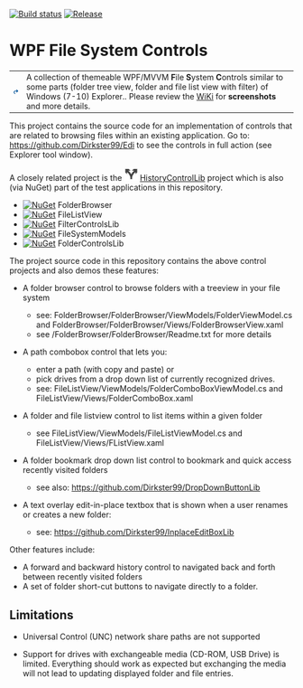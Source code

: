 [![Build status](https://ci.appveyor.com/api/projects/status/qapqvtyip5e8pis5?svg=true)](https://ci.appveyor.com/project/Dirkster99/fsc)
[![Release](https://img.shields.io/github/release/Dirkster99/fsc.svg)](https://github.com/Dirkster99/fsc/releases/latest)
# WPF File System Controls

<dl>
<table border="0" padding="0" cellspacing="0" cellpadding="0">
<tr>
<td align="left">
<img alt="FSC Logo" src="https://github.com/Dirkster99/Docu/blob/master/FS/icons/Open_32x.png?raw=true"/>
</td>
<td align="left">
A collection of themeable WPF/MVVM <b>F</b>ile <b>S</b>ystem <b>C</b>ontrols similar to some parts (folder tree view, folder and file list view with filter) of Windows (7-10) Explorer.</a>. Please review the <a href="https://github.com/Dirkster99/fsc/wiki">WiKi</a> for <b>screenshots</b> and more details.
</td>
</tr>
<table>
</dl>

This project contains the source code for an implementation of controls that are related to browsing files within an existing application. Go to: https://github.com/Dirkster99/Edi to see the controls in full action (see Explorer tool window).

A closely related project is the <img src="https://github.com/Dirkster99/Docu/blob/master/HistoryControlLib/Branch_32x.png?raw=true" width="24"/> <a href="https://github.com/Dirkster99/HistoryControlLib">HistoryControlLib</a>
project which is also (via NuGet) part of the test applications in this repository.

- [![NuGet](https://img.shields.io/nuget/dt/Dirkster.FolderBrowser.svg)](http://nuget.org/packages/Dirkster.FolderBrowser) FolderBrowser
- [![NuGet](https://img.shields.io/nuget/dt/Dirkster.FileListView.svg)](http://nuget.org/packages/Dirkster.FileListView) FileListView
- [![NuGet](https://img.shields.io/nuget/dt/Dirkster.FilterControlsLib.svg)](http://nuget.org/packages/Dirkster.FilterControlsLib) FilterControlsLib
- [![NuGet](https://img.shields.io/nuget/dt/Dirkster.FileSystemModels.svg)](http://nuget.org/packages/Dirkster.FileSystemModels) FileSystemModels
- [![NuGet](https://img.shields.io/nuget/dt/Dirkster.FolderControlsLib.svg)](http://nuget.org/packages/Dirkster.FolderControlsLib) FolderControlsLib

The project source code in this repository contains the above control projects and also demos these features:

  - A folder browser control to browse folders with a treeview in your file system
    - see: FolderBrowser/FolderBrowser/ViewModels/FolderViewModel.cs and FolderBrowser/FolderBrowser/Views/FolderBrowserView.xaml
    - see /FolderBrowser/FolderBrowser/Readme.txt for more details

  - A path combobox control that lets you:
    - enter a path (with copy and paste) or
    - pick drives from a drop down list of currently recognized drives.
    - see: FileListView/ViewModels/FolderComboBoxViewModel.cs and FileListView/Views/FolderComboBox.xaml

  - A folder and file listview control to list items within a given folder
    - see FileListView/ViewModels/FileListViewModel.cs and FileListView/Views/FListView.xaml

  - A folder bookmark drop down list control to bookmark and quick access recently visited folders
    - see also: https://github.com/Dirkster99/DropDownButtonLib

  - A text overlay edit-in-place textbox that is shown when a user renames or creates a new folder:
    - see: https://github.com/Dirkster99/InplaceEditBoxLib

Other features include:
  - A forward and backward history control to navigated back and forth between recently visited folders
  - A set of folder short-cut buttons to navigate directly to a folder.

## Limitations ##

  - Universal Control (UNC) network share paths are not supported

  - Support for drives with exchangeable media (CD-ROM, USB Drive) is limited. Everything should work as expected but exchanging the media will not lead to updating displayed folder and file entries.
